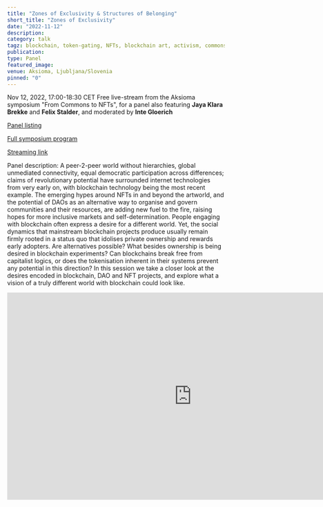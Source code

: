 ```yaml
---
title: "Zones of Exclusivity & Structures of Belonging"
short_title: "Zones of Exclusivity"
date: "2022-11-12"
description:
category: talk
tagz: blockchain, token-gating, NFTs, blockchain art, activism, commons
publication:
type: Panel
featured_image:
venue: Aksioma, Ljubljana/Slovenia
pinned: "0"
---
```


Nov 12, 2022, 17:00-18:30 CET
Free live-stream from the Aksioma symposium "From Commons to NFTs", for a panel also featuring **Jaya Klara Brekke** and **Felix Stalder**, and moderated by **Inte Gloerich**

[Panel listing](https://aksioma.org/from-commons-to-nfts/session/ownership-and-desire/)

[Full symposium program](https://aksioma.org/from-commons-to-nfts/programme/)

[Streaming link](https://aksioma.org/from-commons-to-nfts/streaming/)

Panel description:
A peer-2-peer world without hierarchies, global unmediated connectivity, equal democratic participation across differences; claims of revolutionary potential have surrounded internet technologies from very early on, with blockchain technology being the most recent example. The emerging hypes around NFTs in and beyond the artworld, and the potential of DAOs as an alternative way to organise and govern communities and their resources, are adding new fuel to the fire, raising hopes for more inclusive markets and self-determination. People engaging with blockchain often express a desire for a different world. Yet, the social dynamics that mainstream blockchain projects produce usually remain firmly rooted in a status quo that idolises private ownership and rewards early adopters. Are alternatives possible? What besides ownership is being desired in blockchain experiments? Can blockchains break free from capitalist logics, or does the tokenisation inherent in their systems prevent any potential in this direction? In this session we take a closer look at the desires encoded in blockchain, DAO and NFT projects, and explore what a vision of a truly different world with blockchain could look like.


<iframe width="854" height="480" src="https://www.youtube.com/embed/y-qrnqkjX0E" title="Ownership and Desire" frameborder="0" allow="accelerometer; autoplay; clipboard-write; encrypted-media; gyroscope; picture-in-picture; web-share" allowfullscreen></iframe>
